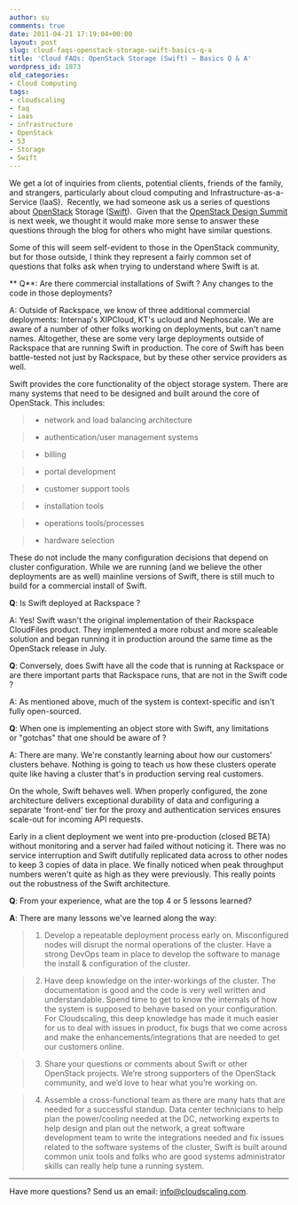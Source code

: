 ```yaml
---
author: su
comments: true
date: 2011-04-21 17:19:04+00:00
layout: post
slug: cloud-faqs-openstack-storage-swift-basics-q-a
title: 'Cloud FAQs: OpenStack Storage (Swift) – Basics Q & A'
wordpress_id: 1873
old_categories:
- Cloud Computing
tags:
- cloudscaling
- faq
- iaas
- infrastructure
- OpenStack
- S3
- Storage
- Swift
---
```


We get a lot of inquiries from clients, potential clients, friends of the family, and strangers, particularly about cloud computing and Infrastructure-as-a-Service (IaaS).  Recently, we had someone ask us a series of questions about [OpenStack](http://www.openstack.org/) Storage ([Swift](http://swift.openstack.org/)).  Given that the [OpenStack Design Summit](http://www.openstack.org/blog/2011/03/openstack-conference-design-summit-2011-sponsored-by-citrix/) is next week, we thought it would make more sense to answer these questions through the blog for others who might have similar questions.

<!-- more -->

Some of this will seem self-evident to those in the OpenStack community, but for those outside, I think they represent a fairly common set of questions that folks ask when trying to understand where Swift is at.


** Q**: Are there commercial installations of Swift ? Any changes to the code in those deployments?

A: Outside of Rackspace, we know of three additional commercial deployments: Internap's XIPCloud, KT's ucloud and Nephoscale. We are aware of a number of other folks working on deployments, but can't name names. Altogether, these are some very large deployments outside of Rackspace that are running Swift in production. The core of Swift has been battle-tested not just by Rackspace, but by these other service providers as well.

Swift provides the core functionality of the object storage system.  There are many systems that need to be designed and built around the core of OpenStack. This includes:

> 
> 
	
>   * network and load balancing architecture
> 
	
>   * authentication/user management systems
> 
	
>   * billing
> 
	
>   * portal development
> 
	
>   * customer support tools
> 
	
>   * installation tools
> 
	
>   * operations tools/processes
> 
	
>   * hardware selection
> 

These do not include the many configuration decisions that depend on cluster configuration. While we are running (and we believe the other deployments are as well) mainline versions of Swift, there is still much to build for a commercial install of Swift.

**Q**: Is Swift deployed at Rackspace ?

A: Yes! Swift wasn't the original implementation of their Rackspace CloudFiles product. They implemented a more robust and more scaleable solution and began running it in production around the same time as the OpenStack release in July.

**Q**: Conversely, does Swift have all the code that is running at Rackspace or are there important parts that Rackspace runs, that are not in the Swift code ?

A: As mentioned above, much of the system is context-specific and isn't fully open-sourced.

**Q**: When one is implementing an object store with Swift, any limitations or "gotchas" that one should be aware of ?

A: There are many. We're constantly learning about how our customers' clusters behave. Nothing is going to teach us how these clusters operate quite like having a cluster that's in production serving real customers.

On the whole, Swift behaves well. When properly configured, the zone architecture delivers exceptional durability of data and configuring a separate 'front-end' tier for the proxy and authentication services ensures scale-out for incoming API requests.

Early in a client deployment we went into pre-production (closed BETA) without monitoring and a server had failed without noticing it.  There was no service interruption and Swift dutifully replicated data across to other nodes to keep 3 copies of data in place. We finally noticed when peak throughput numbers weren't quite as high as they were previously.  This really points out the robustness of the Swift architecture.

**Q**: From your experience, what are the top 4 or 5 lessons learned?

**A**: There are many lessons we've learned along the way:

> 
> 
	
>   1. Develop a repeatable deployment process early on. Misconfigured nodes will disrupt the normal operations of the cluster. Have a strong DevOps team in place to develop the software to manage the install & configuration of the cluster.
> 
	
>   2. Have deep knowledge on the inter-workings of the cluster. The documentation is good and the code is very well written and understandable. Spend time to get to know the internals of how the system is supposed to behave based on your configuration. For Cloudscaling, this deep knowledge has made it much easier for us to deal with issues in product, fix bugs that we come across and make the enhancements/integrations that are needed to get our customers online.
> 
	
>   3. Share your questions or comments about Swift or other OpenStack projects. We’re strong supporters of the OpenStack community, and we’d love to hear what you’re working on.
> 
	
>   4. Assemble a cross-functional team as there are many hats that are needed for a successful standup. Data center technicians to help plan the power/cooling needed at the DC, networking experts to help design and plan out the network, a great software development team to write the integrations needed and fix issues related to the software systems of the cluster, Swift is built around common unix tools and folks who are good systems administrator skills can really help tune a running system.
> 




_________________

Have more questions?  Send us an email: info@cloudscaling.com.
